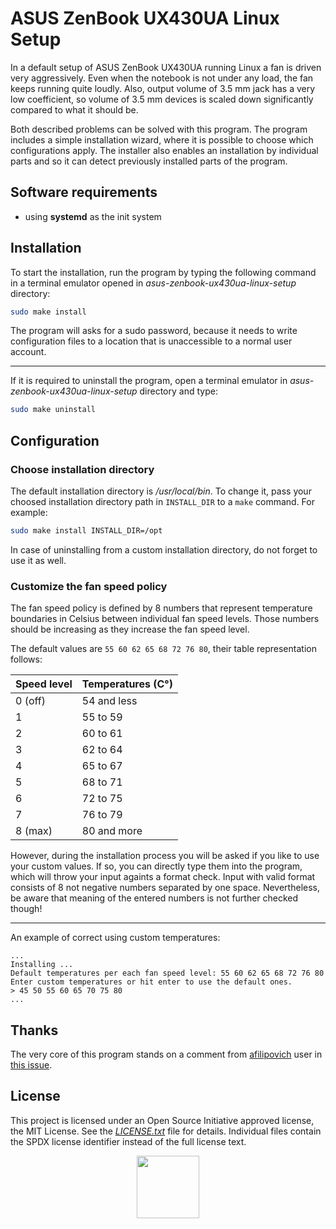 # ASUS ZenBook UX430UA Linux Setup

In a default setup of ASUS ZenBook UX430UA running Linux a fan is driven very aggressively. Even when the notebook is not under any load, the fan keeps running quite loudly. Also, output volume of 3.5 mm jack has a very low coefficient, so volume of 3.5 mm devices is scaled down significantly compared to what it should be.

Both described problems can be solved with this program. The program includes a simple installation wizard, where it is possible to choose which configurations apply. The installer also enables an installation by individual parts and so it can detect previously installed parts of the program.

## Software requirements

* using **systemd** as the init system

## Installation

To start the installation, run the program by typing the following command in a terminal emulator opened in *asus-zenbook-ux430ua-linux-setup* directory:

```bash
sudo make install
```

The program will asks for a sudo password, because it needs to write configuration files to a location that is unaccessible to a normal user account.

---

If it is required to uninstall the program, open a terminal emulator in *asus-zenbook-ux430ua-linux-setup* directory and type:

```bash
sudo make uninstall
```

## Configuration

### Choose installation directory

The default installation directory is */usr/local/bin*. To change it, pass your choosed installation directory path in `INSTALL_DIR` to a `make` command. For example:

```bash
sudo make install INSTALL_DIR=/opt
```

In case of uninstalling from a custom installation directory, do not forget to use it as well.

### Customize the fan speed policy

The fan speed policy is defined by 8 numbers that represent temperature boundaries in Celsius between individual fan speed levels. Those numbers should be increasing as they increase the fan speed level.

The default values are `55 60 62 65 68 72 76 80`, their table representation follows:

| Speed level   | Temperatures (C°) |
| ------------- | ----------------- |
| 0 (off)       | 54 and less       |
| 1             | 55 to 59          |
| 2             | 60 to 61          |
| 3             | 62 to 64          |
| 4             | 65 to 67          |
| 5             | 68 to 71          |
| 6             | 72 to 75          |
| 7             | 76 to 79          |
| 8 (max)       | 80 and more       |

However, during the installation process you will be asked if you like to use your custom values. If so, you can directly type them into the program, which will throw your input againts a format check. Input with valid format consists of 8 not negative numbers separated by one space. Nevertheless, be aware that meaning of the entered numbers is not further checked though!

---

An example of correct using custom temperatures:

```
...
Installing ...
Default temperatures per each fan speed level: 55 60 62 65 68 72 76 80
Enter custom temperatures or hit enter to use the default ones.
> 45 50 55 60 65 70 75 80
...
```
## Thanks

The very core of this program stands on a comment from [afilipovich](https://github.com/afilipovich) user in [this issue](https://github.com/daringer/asus-fan/issues/44).

## License

This project is licensed under an Open Source Initiative approved license, the MIT License. See the [*LICENSE.txt*](LICENSE.txt) file for details. Individual files contain the SPDX license identifier instead of the full license text.

<p align="center">
  <a href="http://opensource.org/">
    <img src="https://opensource.org/files/osi_logo_bold_300X400_90ppi.png" width="100">
  </a>
</p>

